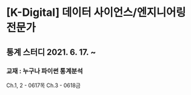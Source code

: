 # [K-Digital] 데이터 사이언스/엔지니어링 전문가
## 통계 스터디 2021. 6. 17. ~
### 교재 : 누구나 파이썬 통계분석
Ch.1, 2 - 0617목
Ch.3 - 0618금
